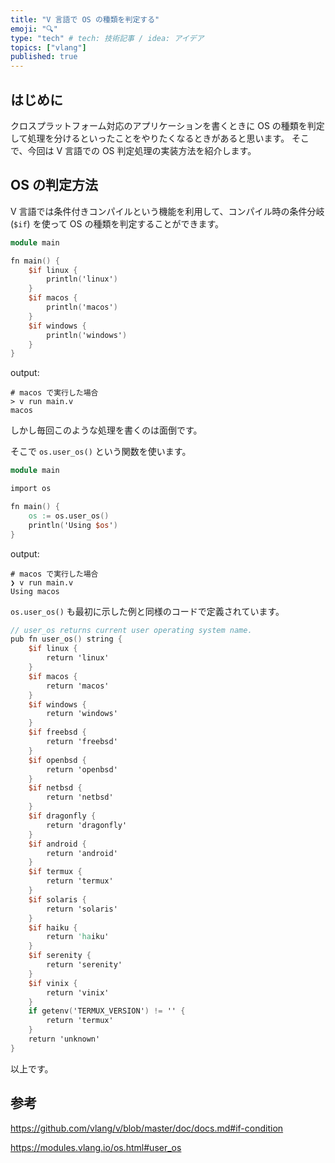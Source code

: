 ```yaml
---
title: "V 言語で OS の種類を判定する"
emoji: "🔍"
type: "tech" # tech: 技術記事 / idea: アイデア
topics: ["vlang"]
published: true
---
```


## はじめに

クロスプラットフォーム対応のアプリケーションを書くときに OS の種類を判定して処理を分けるといったことをやりたくなるときがあると思います。
そこで、今回は V 言語での OS 判定処理の実装方法を紹介します。

## OS の判定方法

V 言語では条件付きコンパイルという機能を利用して、コンパイル時の条件分岐 (`$if`) を使って OS の種類を判定することができます。

```v
module main

fn main() {
	$if linux {
		println('linux')
	}
	$if macos {
		println('macos')
	}
	$if windows {
		println('windows')
	}
}
```

output:
```shell
# macos で実行した場合
> v run main.v
macos
```

しかし毎回このような処理を書くのは面倒です。

そこで `os.user_os()` という関数を使います。

```v
module main

import os

fn main() {
	os := os.user_os()
	println('Using $os')
}
```

output:
```shell
# macos で実行した場合
❯ v run main.v
Using macos
```

`os.user_os()` も最初に示した例と同様のコードで定義されています。

```v
// user_os returns current user operating system name.
pub fn user_os() string {
	$if linux {
		return 'linux'
	}
	$if macos {
		return 'macos'
	}
	$if windows {
		return 'windows'
	}
	$if freebsd {
		return 'freebsd'
	}
	$if openbsd {
		return 'openbsd'
	}
	$if netbsd {
		return 'netbsd'
	}
	$if dragonfly {
		return 'dragonfly'
	}
	$if android {
		return 'android'
	}
	$if termux {
		return 'termux'
	}
	$if solaris {
		return 'solaris'
	}
	$if haiku {
		return 'haiku'
	}
	$if serenity {
		return 'serenity'
	}
	$if vinix {
		return 'vinix'
	}
	if getenv('TERMUX_VERSION') != '' {
		return 'termux'
	}
	return 'unknown'
}
```

以上です。


## 参考

https://github.com/vlang/v/blob/master/doc/docs.md#if-condition

https://modules.vlang.io/os.html#user_os